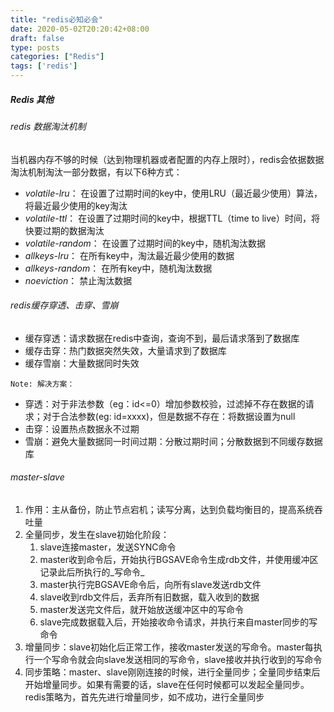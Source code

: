```yaml
---
title: "redis必知必会"
date: 2020-05-02T20:20:42+08:00
draft: false
type: posts
categories: ["Redis"]
tags: ['redis']
---
```


##### Redis 其他

###### redis 数据淘汰机制

当机器内存不够的时候（达到物理机器或者配置的内存上限时），redis会依据数据淘汰机制淘汰一部分数据，有以下6种方式：

* _volatile-lru_： 在设置了过期时间的key中，使用LRU（最近最少使用）算法，将最近最少使用的key淘汰
* _volatile-ttl_： 在设置了过期时间的key中，根据TTL（time to live）时间，将快要过期的数据淘汰
* _volatile-random_： 在设置了过期时间的key中，随机淘汰数据
* _allkeys-lru_： 在所有key中，淘汰最近最少使用的数据
* _allkeys-random_： 在所有key中，随机淘汰数据
* _noeviction_： 禁止淘汰数据

###### redis缓存穿透、击穿、雪崩

* 缓存穿透：请求数据在redis中查询，查询不到，最后请求落到了数据库
* 缓存击穿：热门数据突然失效，大量请求到了数据库
* 缓存雪崩：大量数据同时失效

`Note: 解决方案：`

* 穿透：对于非法参数（eg：id<=0）增加参数校验，过滤掉不存在数据的请求；对于合法参数(eg: id=xxxx)，但是数据不存在：将数据设置为null
* 击穿：设置热点数据永不过期
* 雪崩：避免大量数据同一时间过期：分散过期时间；分散数据到不同缓存数据库

###### master-slave

1. 作用：主从备份，防止节点宕机；读写分离，达到负载均衡目的，提高系统吞吐量
2. 全量同步，发生在slave初始化阶段：
   1. slave连接master，发送SYNC命令
   2. master收到命令后，开始执行BGSAVE命令生成rdb文件，并使用缓冲区记录此后所执行的_写命令_
   3. master执行完BGSAVE命令后，向所有slave发送rdb文件
   4. slave收到rdb文件后，丢弃所有旧数据，载入收到的数据
   5. master发送完文件后，就开始放送缓冲区中的写命令
   6. slave完成数据载入后，开始接收命令请求，并执行来自master同步的写命令
3. 增量同步：slave初始化后正常工作，接收master发送的写命令。master每执行一个写命令就会向slave发送相同的写命令，slave接收并执行收到的写命令
4. 同步策略：master、slave刚刚连接的时候，进行全量同步；全量同步结束后开始增量同步。如果有需要的话，slave在任何时候都可以发起全量同步。redis策略为，首先先进行增量同步，如不成功，进行全量同步


